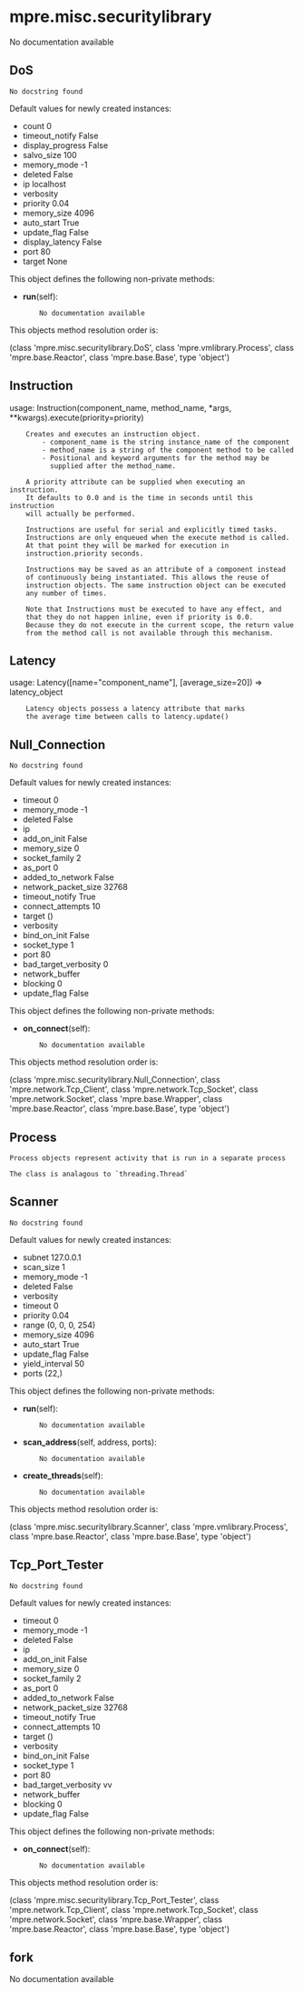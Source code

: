 mpre.misc.securitylibrary
========
No documentation available

DoS
--------
	No docstring found

Default values for newly created instances:

- count                    0
- timeout_notify           False
- display_progress         False
- salvo_size               100
- memory_mode              -1
- deleted                  False
- ip                       localhost
- verbosity                
- priority                 0.04
- memory_size              4096
- auto_start               True
- update_flag              False
- display_latency          False
- port                     80
- target                   None

This object defines the following non-private methods:


- **run**(self):

		  No documentation available


This objects method resolution order is:

(class 'mpre.misc.securitylibrary.DoS', class 'mpre.vmlibrary.Process', class 'mpre.base.Reactor', class 'mpre.base.Base', type 'object')


Instruction
--------
 usage: Instruction(component_name, method_name, 
                           *args, **kwargs).execute(priority=priority)
                           
        Creates and executes an instruction object. 
            - component_name is the string instance_name of the component 
            - method_name is a string of the component method to be called
            - Positional and keyword arguments for the method may be
              supplied after the method_name.
              
        A priority attribute can be supplied when executing an instruction.
        It defaults to 0.0 and is the time in seconds until this instruction
        will actually be performed.
        
        Instructions are useful for serial and explicitly timed tasks. 
        Instructions are only enqueued when the execute method is called. 
        At that point they will be marked for execution in 
        instruction.priority seconds. 
        
        Instructions may be saved as an attribute of a component instead
        of continuously being instantiated. This allows the reuse of
        instruction objects. The same instruction object can be executed 
        any number of times.
        
        Note that Instructions must be executed to have any effect, and
        that they do not happen inline, even if priority is 0.0. 
        Because they do not execute in the current scope, the return value 
        from the method call is not available through this mechanism.

Latency
--------
 usage: Latency([name="component_name"], 
                       [average_size=20]) => latency_object
                       
        Latency objects possess a latency attribute that marks
        the average time between calls to latency.update()

Null_Connection
--------
	No docstring found

Default values for newly created instances:

- timeout                  0
- memory_mode              -1
- deleted                  False
- ip                       
- add_on_init              False
- memory_size              0
- socket_family            2
- as_port                  0
- added_to_network         False
- network_packet_size      32768
- timeout_notify           True
- connect_attempts         10
- target                   ()
- verbosity                
- bind_on_init             False
- socket_type              1
- port                     80
- bad_target_verbosity     0
- network_buffer           
- blocking                 0
- update_flag              False

This object defines the following non-private methods:


- **on_connect**(self):

		  No documentation available


This objects method resolution order is:

(class 'mpre.misc.securitylibrary.Null_Connection', class 'mpre.network.Tcp_Client', class 'mpre.network.Tcp_Socket', class 'mpre.network.Socket', class 'mpre.base.Wrapper', class 'mpre.base.Reactor', class 'mpre.base.Base', type 'object')


Process
--------

    Process objects represent activity that is run in a separate process

    The class is analagous to `threading.Thread`
    

Scanner
--------
	No docstring found

Default values for newly created instances:

- subnet                   127.0.0.1
- scan_size                1
- memory_mode              -1
- deleted                  False
- verbosity                
- timeout                  0
- priority                 0.04
- range                    (0, 0, 0, 254)
- memory_size              4096
- auto_start               True
- update_flag              False
- yield_interval           50
- ports                    (22,)

This object defines the following non-private methods:


- **run**(self):

		  No documentation available



- **scan_address**(self, address, ports):

		  No documentation available



- **create_threads**(self):

		  No documentation available


This objects method resolution order is:

(class 'mpre.misc.securitylibrary.Scanner', class 'mpre.vmlibrary.Process', class 'mpre.base.Reactor', class 'mpre.base.Base', type 'object')


Tcp_Port_Tester
--------
	No docstring found

Default values for newly created instances:

- timeout                  0
- memory_mode              -1
- deleted                  False
- ip                       
- add_on_init              False
- memory_size              0
- socket_family            2
- as_port                  0
- added_to_network         False
- network_packet_size      32768
- timeout_notify           True
- connect_attempts         10
- target                   ()
- verbosity                
- bind_on_init             False
- socket_type              1
- port                     80
- bad_target_verbosity     vv
- network_buffer           
- blocking                 0
- update_flag              False

This object defines the following non-private methods:


- **on_connect**(self):

		  No documentation available


This objects method resolution order is:

(class 'mpre.misc.securitylibrary.Tcp_Port_Tester', class 'mpre.network.Tcp_Client', class 'mpre.network.Tcp_Socket', class 'mpre.network.Socket', class 'mpre.base.Wrapper', class 'mpre.base.Reactor', class 'mpre.base.Base', type 'object')


fork
--------
No documentation available